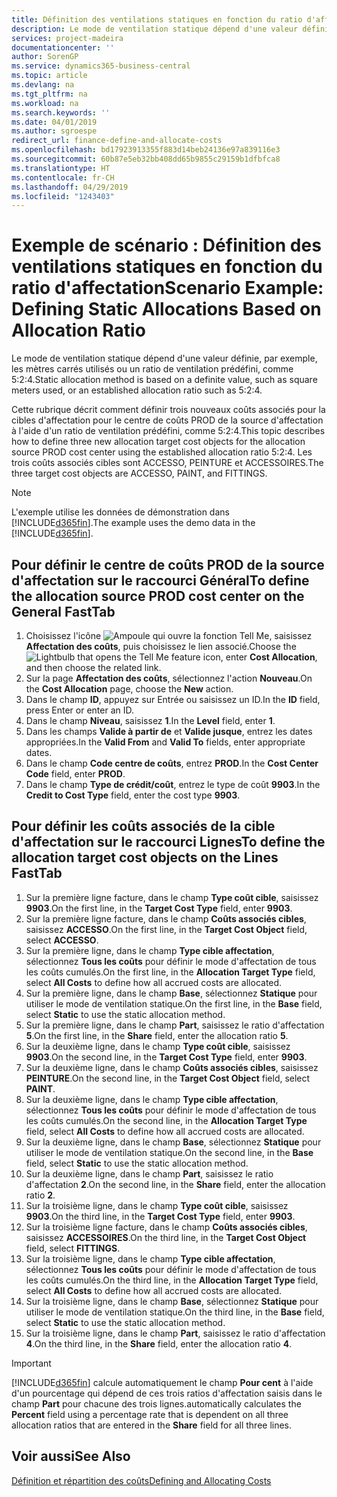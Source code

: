 ```yaml
---
title: Définition des ventilations statiques en fonction du ratio d'affectation | Microsoft Docs
description: Le mode de ventilation statique dépend d'une valeur définie, par exemple, les mètres carrés utilisés ou un ratio de ventilation prédéfini, comme 5:2:4.
services: project-madeira
documentationcenter: ''
author: SorenGP
ms.service: dynamics365-business-central
ms.topic: article
ms.devlang: na
ms.tgt_pltfrm: na
ms.workload: na
ms.search.keywords: ''
ms.date: 04/01/2019
ms.author: sgroespe
redirect_url: finance-define-and-allocate-costs
ms.openlocfilehash: bd17923913355f883d14beb24136e97a839116e3
ms.sourcegitcommit: 60b87e5eb32bb408dd65b9855c29159b1dfbfca8
ms.translationtype: HT
ms.contentlocale: fr-CH
ms.lasthandoff: 04/29/2019
ms.locfileid: "1243403"
---
```

# <a name="scenario-example-defining-static-allocations-based-on-allocation-ratio"></a><span data-ttu-id="2480c-103">Exemple de scénario : Définition des ventilations statiques en fonction du ratio d'affectation</span><span class="sxs-lookup"><span data-stu-id="2480c-103">Scenario Example: Defining Static Allocations Based on Allocation Ratio</span></span>
<span data-ttu-id="2480c-104">Le mode de ventilation statique dépend d'une valeur définie, par exemple, les mètres carrés utilisés ou un ratio de ventilation prédéfini, comme 5:2:4.</span><span class="sxs-lookup"><span data-stu-id="2480c-104">Static allocation method is based on a definite value, such as square meters used, or an established allocation ratio such as 5:2:4.</span></span>  

<span data-ttu-id="2480c-105">Cette rubrique décrit comment définir trois nouveaux coûts associés pour la cibles d'affectation pour le centre de coûts PROD de la source d'affectation à l'aide d'un ratio de ventilation prédéfini, comme 5:2:4.</span><span class="sxs-lookup"><span data-stu-id="2480c-105">This topic describes how to define three new allocation target cost objects for the allocation source PROD cost center using the established allocation ratio 5:2:4.</span></span> <span data-ttu-id="2480c-106">Les trois coûts associés cibles sont ACCESSO, PEINTURE et ACCESSOIRES.</span><span class="sxs-lookup"><span data-stu-id="2480c-106">The three target cost objects are ACCESSO, PAINT, and FITTINGS.</span></span>  

> [!NOTE]  
>  <span data-ttu-id="2480c-107">L'exemple utilise les données de démonstration dans [!INCLUDE[d365fin](includes/d365fin_md.md)].</span><span class="sxs-lookup"><span data-stu-id="2480c-107">The example uses the demo data in the [!INCLUDE[d365fin](includes/d365fin_md.md)].</span></span>  

## <a name="to-define-the-allocation-source-prod-cost-center-on-the-general-fasttab"></a><span data-ttu-id="2480c-108">Pour définir le centre de coûts PROD de la source d'affectation sur le raccourci Général</span><span class="sxs-lookup"><span data-stu-id="2480c-108">To define the allocation source PROD cost center on the General FastTab</span></span>  

1.  <span data-ttu-id="2480c-109">Choisissez l'icône ![Ampoule qui ouvre la fonction Tell Me](media/ui-search/search_small.png "Dites-moi ce que vous voulez faire"), saisissez **Affectation des coûts**, puis choisissez le lien associé.</span><span class="sxs-lookup"><span data-stu-id="2480c-109">Choose the ![Lightbulb that opens the Tell Me feature](media/ui-search/search_small.png "Tell me what you want to do") icon, enter **Cost Allocation**, and then choose the related link.</span></span>  
2.  <span data-ttu-id="2480c-110">Sur la page **Affectation des coûts**, sélectionnez l'action **Nouveau**.</span><span class="sxs-lookup"><span data-stu-id="2480c-110">On the **Cost Allocation** page, choose the **New** action.</span></span>  
3.  <span data-ttu-id="2480c-111">Dans le champ **ID**, appuyez sur Entrée ou saisissez un ID.</span><span class="sxs-lookup"><span data-stu-id="2480c-111">In the **ID** field, press Enter or enter an ID.</span></span>  
4.  <span data-ttu-id="2480c-112">Dans le champ **Niveau**, saisissez **1**.</span><span class="sxs-lookup"><span data-stu-id="2480c-112">In the **Level** field, enter **1**.</span></span>  
5.  <span data-ttu-id="2480c-113">Dans les champs **Valide à partir de** et **Valide jusque**, entrez les dates appropriées.</span><span class="sxs-lookup"><span data-stu-id="2480c-113">In the **Valid From** and **Valid To** fields, enter appropriate dates.</span></span>  
6.  <span data-ttu-id="2480c-114">Dans le champ **Code centre de coûts**, entrez **PROD**.</span><span class="sxs-lookup"><span data-stu-id="2480c-114">In the **Cost Center Code** field, enter **PROD**.</span></span>  
7.  <span data-ttu-id="2480c-115">Dans le champ **Type de crédit/coût**, entrez le type de coût **9903**.</span><span class="sxs-lookup"><span data-stu-id="2480c-115">In the **Credit to Cost Type** field, enter the cost type **9903**.</span></span>  

## <a name="to-define-the-allocation-target-cost-objects-on-the-lines-fasttab"></a><span data-ttu-id="2480c-116">Pour définir les coûts associés de la cible d'affectation sur le raccourci Lignes</span><span class="sxs-lookup"><span data-stu-id="2480c-116">To define the allocation target cost objects on the Lines FastTab</span></span>  

1.  <span data-ttu-id="2480c-117">Sur la première ligne facture, dans le champ **Type coût cible**, saisissez **9903**.</span><span class="sxs-lookup"><span data-stu-id="2480c-117">On the first line, in the **Target Cost Type** field, enter **9903**.</span></span>  
2.  <span data-ttu-id="2480c-118">Sur la première ligne facture, dans le champ **Coûts associés cibles**, saisissez **ACCESSO**.</span><span class="sxs-lookup"><span data-stu-id="2480c-118">On the first line, in the **Target Cost Object** field, select **ACCESSO**.</span></span>  
3.  <span data-ttu-id="2480c-119">Sur la première ligne, dans le champ **Type cible affectation**, sélectionnez **Tous les coûts** pour définir le mode d'affectation de tous les coûts cumulés.</span><span class="sxs-lookup"><span data-stu-id="2480c-119">On the first line, in the **Allocation Target Type** field, select **All Costs** to define how all accrued costs are allocated.</span></span>  
4.  <span data-ttu-id="2480c-120">Sur la première ligne, dans le champ **Base**, sélectionnez **Statique** pour utiliser le mode de ventilation statique.</span><span class="sxs-lookup"><span data-stu-id="2480c-120">On the first line, in the **Base** field, select **Static** to use the static allocation method.</span></span>  
5.  <span data-ttu-id="2480c-121">Sur la première ligne, dans le champ **Part**, saisissez le ratio d'affectation **5**.</span><span class="sxs-lookup"><span data-stu-id="2480c-121">On the first line, in the **Share** field, enter the allocation ratio **5**.</span></span>  
6.  <span data-ttu-id="2480c-122">Sur la deuxième ligne, dans le champ **Type coût cible**, saisissez **9903**.</span><span class="sxs-lookup"><span data-stu-id="2480c-122">On the second line, in the **Target Cost Type** field, enter **9903**.</span></span>  
7.  <span data-ttu-id="2480c-123">Sur la deuxième ligne, dans le champ **Coûts associés cibles**, saisissez **PEINTURE**.</span><span class="sxs-lookup"><span data-stu-id="2480c-123">On the second line, in the **Target Cost Object** field, select **PAINT**.</span></span>  
8.  <span data-ttu-id="2480c-124">Sur la deuxième ligne, dans le champ **Type cible affectation**, sélectionnez **Tous les coûts** pour définir le mode d'affectation de tous les coûts cumulés.</span><span class="sxs-lookup"><span data-stu-id="2480c-124">On the second line, in the **Allocation Target Type** field, select **All Costs** to define how all accrued costs are allocated.</span></span>  
9. <span data-ttu-id="2480c-125">Sur la deuxième ligne, dans le champ **Base**, sélectionnez **Statique** pour utiliser le mode de ventilation statique.</span><span class="sxs-lookup"><span data-stu-id="2480c-125">On the second line, in the **Base** field, select **Static** to use the static allocation method.</span></span>  
10. <span data-ttu-id="2480c-126">Sur la deuxième ligne, dans le champ **Part**, saisissez le ratio d'affectation **2**.</span><span class="sxs-lookup"><span data-stu-id="2480c-126">On the second line, in the **Share** field, enter the allocation ratio **2**.</span></span>  
11. <span data-ttu-id="2480c-127">Sur la troisième ligne, dans le champ **Type coût cible**, saisissez **9903**.</span><span class="sxs-lookup"><span data-stu-id="2480c-127">On the third line, in the **Target Cost Type** field, enter **9903**.</span></span>  
12. <span data-ttu-id="2480c-128">Sur la troisième ligne facture, dans le champ **Coûts associés cibles**, saisissez **ACCESSOIRES**.</span><span class="sxs-lookup"><span data-stu-id="2480c-128">On the third line, in the **Target Cost Object** field, select **FITTINGS**.</span></span>  
13. <span data-ttu-id="2480c-129">Sur la troisième ligne, dans le champ **Type cible affectation**, sélectionnez **Tous les coûts** pour définir le mode d'affectation de tous les coûts cumulés.</span><span class="sxs-lookup"><span data-stu-id="2480c-129">On the third line, in the **Allocation Target Type** field, select **All Costs** to define how all accrued costs are allocated.</span></span>  
14. <span data-ttu-id="2480c-130">Sur la troisième ligne, dans le champ **Base**, sélectionnez **Statique** pour utiliser le mode de ventilation statique.</span><span class="sxs-lookup"><span data-stu-id="2480c-130">On the third line, in the **Base** field, select **Static** to use the static allocation method.</span></span>  
15. <span data-ttu-id="2480c-131">Sur la troisième ligne, dans le champ **Part**, saisissez le ratio d'affectation **4**.</span><span class="sxs-lookup"><span data-stu-id="2480c-131">On the third line, in the **Share** field, enter the allocation ratio **4**.</span></span>  

> [!IMPORTANT]  
>  [!INCLUDE[d365fin](includes/d365fin_md.md)] <span data-ttu-id="2480c-132">calcule automatiquement le champ **Pour cent** à l'aide d'un pourcentage qui dépend de ces trois ratios d'affectation saisis dans le champ **Part** pour chacune des trois lignes.</span><span class="sxs-lookup"><span data-stu-id="2480c-132">automatically calculates the **Percent** field using a percentage rate that is dependent on all three allocation ratios that are entered in the **Share** field for all three lines.</span></span>  

## <a name="see-also"></a><span data-ttu-id="2480c-133">Voir aussi</span><span class="sxs-lookup"><span data-stu-id="2480c-133">See Also</span></span>  
[<span data-ttu-id="2480c-134">Définition et répartition des coûts</span><span class="sxs-lookup"><span data-stu-id="2480c-134">Defining and Allocating Costs</span></span>](finance-define-and-allocate-costs.md)   
